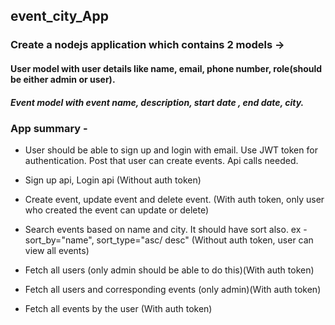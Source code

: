 ## event_city_App

### Create a nodejs application which contains 2 models -> 
#### User model with user details like name, email, phone number, role(should be either admin or user).
##### Event model with event name, description, start date , end date, city.

### App summary - 

- User should be able to sign up and login with email. Use JWT token for authentication. Post that user  can create events. Api calls needed.

- Sign up api, Login api (Without auth token)
- Create event, update event and delete event. (With auth token, only user who created the event can update or delete)
- Search events based on name and city. It should have sort also. ex - sort_by="name", sort_type="asc/   desc" (Without auth token, user can view all events)
- Fetch all users (only admin should be able to do this)(With auth token)
- Fetch all users and corresponding events (only admin)(With auth token)
- Fetch all events by the user (With auth token)